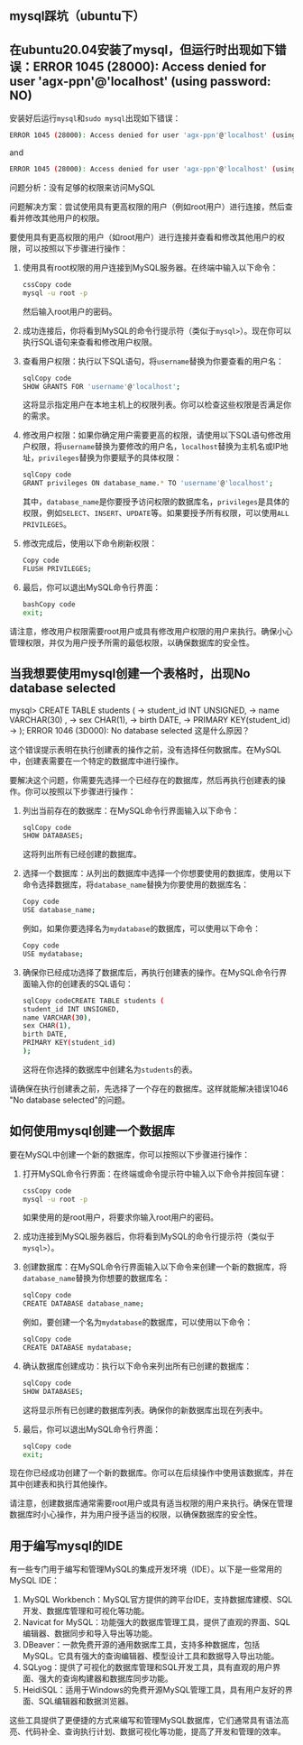 ## mysql踩坑（ubuntu下）

## 在ubuntu20.04安装了mysql，但运行时出现如下错误：ERROR 1045 (28000): Access denied for user 'agx-ppn'@'localhost' (using password: NO)

安装好后运行`mysql`和`sudo mysql`出现如下错误：

```bash
ERROR 1045 (28000): Access denied for user 'agx-ppn'@'localhost' (using password: NO)  #这是运行mysql的结果
```

and

```bash
ERROR 1045 (28000): Access denied for user 'agx-ppn'@'localhost' (using password: NO)  #这是运行sudo mysql的结果
```

问题分析：没有足够的权限来访问MySQL

问题解决方案：尝试使用具有更高权限的用户（例如root用户）进行连接，然后查看并修改其他用户的权限。

要使用具有更高权限的用户（如root用户）进行连接并查看和修改其他用户的权限，可以按照以下步骤进行操作：

1. 使用具有root权限的用户连接到MySQL服务器。在终端中输入以下命令：

   ```bash
   cssCopy code
   mysql -u root -p
   ```

   然后输入root用户的密码。

2. 成功连接后，你将看到MySQL的命令行提示符（类似于`mysql>`）。现在你可以执行SQL语句来查看和修改用户权限。

3. 查看用户权限：执行以下SQL语句，将`username`替换为你要查看的用户名：

   ```bash
   sqlCopy code
   SHOW GRANTS FOR 'username'@'localhost';
   ```

   这将显示指定用户在本地主机上的权限列表。你可以检查这些权限是否满足你的需求。

4. 修改用户权限：如果你确定用户需要更高的权限，请使用以下SQL语句修改用户权限，将`username`替换为要修改的用户名，`localhost`替换为主机名或IP地址，`privileges`替换为你要赋予的具体权限：

   ```bash
   sqlCopy code
   GRANT privileges ON database_name.* TO 'username'@'localhost';
   ```

   其中，`database_name`是你要授予访问权限的数据库名，`privileges`是具体的权限，例如`SELECT`、`INSERT`、`UPDATE`等。如果要授予所有权限，可以使用`ALL PRIVILEGES`。

5. 修改完成后，使用以下命令刷新权限：

   ```bash
   Copy code
   FLUSH PRIVILEGES;
   ```

6. 最后，你可以退出MySQL命令行界面：

   ```bash
   bashCopy code
   exit;
   ```

请注意，修改用户权限需要root用户或具有修改用户权限的用户来执行。确保小心管理权限，并仅为用户授予所需的最低权限，以确保数据库的安全性。

## 当我想要使用mysql创建一个表格时，出现No database selected

mysql> CREATE TABLE students (    -> student_id INT UNSIGNED,    -> name VARCHAR(30) ,    -> sex CHAR(1),    -> birth DATE,    -> PRIMARY KEY(student_id)    -> ); ERROR 1046 (3D000): No database selected 这是什么原因？

这个错误提示表明在执行创建表的操作之前，没有选择任何数据库。在MySQL中，创建表需要在一个特定的数据库中进行操作。

要解决这个问题，你需要先选择一个已经存在的数据库，然后再执行创建表的操作。你可以按照以下步骤进行操作：

1. 列出当前存在的数据库：在MySQL命令行界面输入以下命令：

   ```bash
   sqlCopy code
   SHOW DATABASES;
   ```

   这将列出所有已经创建的数据库。

2. 选择一个数据库：从列出的数据库中选择一个你想要使用的数据库，使用以下命令选择数据库，将`database_name`替换为你要使用的数据库名：

   ```bash
   Copy code
   USE database_name;
   ```

   例如，如果你要选择名为`mydatabase`的数据库，可以使用以下命令：

   ```bash
   Copy code
   USE mydatabase;
   ```

3. 确保你已经成功选择了数据库后，再执行创建表的操作。在MySQL命令行界面输入你的创建表的SQL语句：

   ```bash
   sqlCopy codeCREATE TABLE students (
   student_id INT UNSIGNED,
   name VARCHAR(30),
   sex CHAR(1),
   birth DATE,
   PRIMARY KEY(student_id)
   );
   ```

   这将在你选择的数据库中创建名为`students`的表。

请确保在执行创建表之前，先选择了一个存在的数据库。这样就能解决错误1046 "No database selected"的问题。

## 如何使用mysql创建一个数据库

要在MySQL中创建一个新的数据库，你可以按照以下步骤进行操作：

1. 打开MySQL命令行界面：在终端或命令提示符中输入以下命令并按回车键：

   ```bash
   cssCopy code
   mysql -u root -p
   ```

   如果使用的是root用户，将要求你输入root用户的密码。

2. 成功连接到MySQL服务器后，你将看到MySQL的命令行提示符（类似于`mysql>`）。

3. 创建数据库：在MySQL命令行界面输入以下命令来创建一个新的数据库，将`database_name`替换为你想要的数据库名：

   ```bash
   sqlCopy code
   CREATE DATABASE database_name;
   ```

   例如，要创建一个名为`mydatabase`的数据库，可以使用以下命令：

   ```bash
   sqlCopy code
   CREATE DATABASE mydatabase;
   ```

4. 确认数据库创建成功：执行以下命令来列出所有已创建的数据库：

   ```bash
   sqlCopy code
   SHOW DATABASES;
   ```

   这将显示所有已创建的数据库列表。确保你的新数据库出现在列表中。

5. 最后，你可以退出MySQL命令行界面：

   ```bash
   sqlCopy code
   exit;
   ```

现在你已经成功创建了一个新的数据库。你可以在后续操作中使用该数据库，并在其中创建表和执行其他操作。

请注意，创建数据库通常需要root用户或具有适当权限的用户来执行。确保在管理数据库时小心操作，并为用户授予适当的权限，以确保数据库的安全性。

## 用于编写mysql的IDE

有一些专门用于编写和管理MySQL的集成开发环境（IDE）。以下是一些常用的MySQL IDE：

1. MySQL Workbench：MySQL官方提供的跨平台IDE，支持数据库建模、SQL开发、数据库管理和可视化等功能。
2. Navicat for MySQL：功能强大的数据库管理工具，提供了直观的界面、SQL编辑器、数据同步和导入导出等功能。
3. DBeaver：一款免费开源的通用数据库工具，支持多种数据库，包括MySQL。它具有强大的查询编辑器、模型设计工具和数据导入导出功能。
4. SQLyog：提供了可视化的数据库管理和SQL开发工具，具有直观的用户界面、强大的查询构建器和数据库同步功能。
5. HeidiSQL：适用于Windows的免费开源MySQL管理工具，具有用户友好的界面、SQL编辑器和数据浏览器。

这些工具提供了更便捷的方式来编写和管理MySQL数据库，它们通常具有语法高亮、代码补全、查询执行计划、数据可视化等功能，提高了开发和管理的效率。
